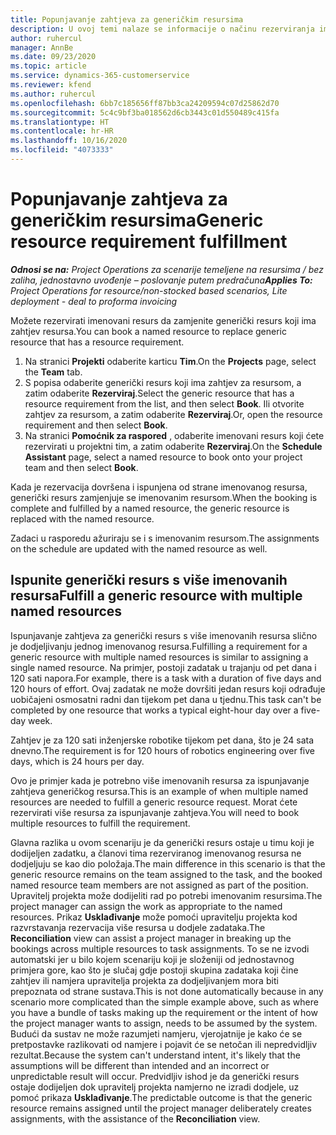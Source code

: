 ```yaml
---
title: Popunjavanje zahtjeva za generičkim resursima
description: U ovoj temi nalaze se informacije o načinu rezerviranja imenovanih resursa za preduvjet generičkog resursa.
author: ruhercul
manager: AnnBe
ms.date: 09/23/2020
ms.topic: article
ms.service: dynamics-365-customerservice
ms.reviewer: kfend
ms.author: ruhercul
ms.openlocfilehash: 6bb7c185656ff87bb3ca24209594c07d25862d70
ms.sourcegitcommit: 5c4c9bf3ba018562d6cb3443c01d550489c415fa
ms.translationtype: HT
ms.contentlocale: hr-HR
ms.lasthandoff: 10/16/2020
ms.locfileid: "4073333"
---
```

# <a name="generic-resource-requirement-fulfillment"></a><span data-ttu-id="6f9ec-103">Popunjavanje zahtjeva za generičkim resursima</span><span class="sxs-lookup"><span data-stu-id="6f9ec-103">Generic resource requirement fulfillment</span></span>

<span data-ttu-id="6f9ec-104">_**Odnosi se na:** Project Operations za scenarije temeljene na resursima / bez zaliha, jednostavno uvođenje – poslovanje putem predračuna_</span><span class="sxs-lookup"><span data-stu-id="6f9ec-104">_**Applies To:** Project Operations for resource/non-stocked based scenarios, Lite deployment - deal to proforma invoicing_</span></span>

<span data-ttu-id="6f9ec-105">Možete rezervirati imenovani resurs da zamjenite generički resurs koji ima zahtjev resursa.</span><span class="sxs-lookup"><span data-stu-id="6f9ec-105">You can book a named resource to replace generic resource that has a resource requirement.</span></span>

1. <span data-ttu-id="6f9ec-106">Na stranici **Projekti** odaberite karticu **Tim**.</span><span class="sxs-lookup"><span data-stu-id="6f9ec-106">On the **Projects** page, select the **Team** tab.</span></span>
2. <span data-ttu-id="6f9ec-107">S popisa odaberite generički resurs koji ima zahtjev za resursom, a zatim odaberite **Rezerviraj**.</span><span class="sxs-lookup"><span data-stu-id="6f9ec-107">Select the generic resource that has a resource requirement from the list, and then select **Book**.</span></span> <span data-ttu-id="6f9ec-108">Ili otvorite zahtjev za resursom, a zatim odaberite **Rezerviraj**.</span><span class="sxs-lookup"><span data-stu-id="6f9ec-108">Or, open the resource requirement and then select **Book**.</span></span>
3. <span data-ttu-id="6f9ec-109">Na stranici **Pomoćnik za raspored** , odaberite imenovani resurs koji ćete rezervirati u projektni tim, a zatim odaberite **Rezerviraj**.</span><span class="sxs-lookup"><span data-stu-id="6f9ec-109">On the **Schedule Assistant** page, select a named resource to book onto your project team and then select **Book**.</span></span>

<span data-ttu-id="6f9ec-110">Kada je rezervacija dovršena i ispunjena od strane imenovanog resursa, generički resurs zamjenjuje se imenovanim resursom.</span><span class="sxs-lookup"><span data-stu-id="6f9ec-110">When the booking is complete and fulfilled by a named resource, the generic resource is replaced with the named resource.</span></span>

<span data-ttu-id="6f9ec-111">Zadaci u rasporedu ažuriraju se i s imenovanim resursom.</span><span class="sxs-lookup"><span data-stu-id="6f9ec-111">The assignments on the schedule are updated with the named resource as well.</span></span>

## <a name="fulfill-a-generic-resource-with-multiple-named-resources"></a><span data-ttu-id="6f9ec-112">Ispunite generički resurs s više imenovanih resursa</span><span class="sxs-lookup"><span data-stu-id="6f9ec-112">Fulfill a generic resource with multiple named resources</span></span>
<span data-ttu-id="6f9ec-113">Ispunjavanje zahtjeva za generički resurs s više imenovanih resursa slično je dodjeljivanju jednog imenovanog resursa.</span><span class="sxs-lookup"><span data-stu-id="6f9ec-113">Fulfilling a requirement for a generic resource with multiple named resources is similar to assigning a single named resource.</span></span> <span data-ttu-id="6f9ec-114">Na primjer, postoji zadatak u trajanju od pet dana i 120 sati napora.</span><span class="sxs-lookup"><span data-stu-id="6f9ec-114">For example, there is a task with a duration of five days and 120 hours of effort.</span></span> <span data-ttu-id="6f9ec-115">Ovaj zadatak ne može dovršiti jedan resurs koji odrađuje uobičajeni osmosatni radni dan tijekom pet dana u tjednu.</span><span class="sxs-lookup"><span data-stu-id="6f9ec-115">This task can't be completed by one resource that works a typical eight-hour day over a five-day week.</span></span> 

<span data-ttu-id="6f9ec-116">Zahtjev je za 120 sati inženjerske robotike tijekom pet dana, što je 24 sata dnevno.</span><span class="sxs-lookup"><span data-stu-id="6f9ec-116">The requirement is for 120 hours of robotics engineering over five days, which is 24 hours per day.</span></span>

<span data-ttu-id="6f9ec-117">Ovo je primjer kada je potrebno više imenovanih resursa za ispunjavanje zahtjeva generičkog resursa.</span><span class="sxs-lookup"><span data-stu-id="6f9ec-117">This is an example of when multiple named resources are needed to fulfill a generic resource request.</span></span> <span data-ttu-id="6f9ec-118">Morat ćete rezervirati više resursa za ispunjavanje zahtjeva.</span><span class="sxs-lookup"><span data-stu-id="6f9ec-118">You will need to book multiple resources to fulfill the requirement.</span></span>

<span data-ttu-id="6f9ec-119">Glavna razlika u ovom scenariju je da generički resurs ostaje u timu koji je dodijeljen zadatku, a članovi tima rezerviranog imenovanog resursa ne dodjeljuju se kao dio položaja.</span><span class="sxs-lookup"><span data-stu-id="6f9ec-119">The main difference in this scenario is that the generic resource remains on the team assigned to the task, and the booked named resource team members are not assigned as part of the position.</span></span> <span data-ttu-id="6f9ec-120">Upravitelj projekta može dodijeliti rad po potrebi imenovanim resursima.</span><span class="sxs-lookup"><span data-stu-id="6f9ec-120">The project manager can assign the work as appropriate to the named resources.</span></span> <span data-ttu-id="6f9ec-121">Prikaz **Usklađivanje** može pomoći upravitelju projekta kod razvrstavanja rezervacija više resursa u dodjele zadataka.</span><span class="sxs-lookup"><span data-stu-id="6f9ec-121">The **Reconciliation** view can assist a project manager in breaking up the bookings across multiple resources to task assignments.</span></span> <span data-ttu-id="6f9ec-122">To se ne izvodi automatski jer u bilo kojem scenariju koji je složeniji od jednostavnog primjera gore, kao što je slučaj gdje postoji skupina zadataka koji čine zahtjev ili namjera upravitelja projekta za dodjeljivanjem mora biti prepoznata od strane sustava.</span><span class="sxs-lookup"><span data-stu-id="6f9ec-122">This is not done automatically because in any scenario more complicated than the simple example above, such as where you have a bundle of tasks making up the requirement or the intent of how the project manager wants to assign, needs to be assumed by the system.</span></span> <span data-ttu-id="6f9ec-123">Budući da sustav ne može razumjeti namjeru, vjerojatnije je kako će se pretpostavke razlikovati od namjere i pojavit će se netočan ili nepredvidljiv rezultat.</span><span class="sxs-lookup"><span data-stu-id="6f9ec-123">Because the system can't understand intent, it's likely that the assumptions will be different than intended and an incorrect or unpredictable result will occur.</span></span> <span data-ttu-id="6f9ec-124">Predvidljiv ishod je da generički resurs ostaje dodijeljen dok upravitelj projekta namjerno ne izradi dodjele, uz pomoć prikaza **Usklađivanje**.</span><span class="sxs-lookup"><span data-stu-id="6f9ec-124">The predictable outcome is that the generic resource remains assigned until the project manager deliberately creates assignments, with the assistance of the **Reconciliation** view.</span></span>


